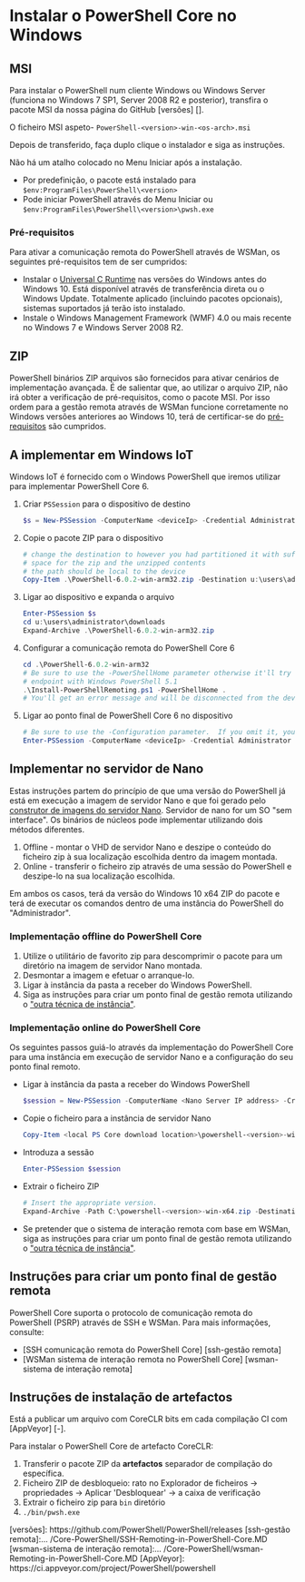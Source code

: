 # <a name="installing-powershell-core-on-windows"></a>Instalar o PowerShell Core no Windows

## <a name="msi"></a>MSI

Para instalar o PowerShell num cliente Windows ou Windows Server (funciona no Windows 7 SP1, Server 2008 R2 e posterior), transfira o pacote MSI da nossa página do GitHub [versões] [].

O ficheiro MSI aspeto- `PowerShell-<version>-win-<os-arch>.msi`
<!-- TODO: should be updated to point to the Download Center as well -->

Depois de transferido, faça duplo clique o instalador e siga as instruções.

Não há um atalho colocado no Menu Iniciar após a instalação.

- Por predefinição, o pacote está instalado para `$env:ProgramFiles\PowerShell\<version>`
- Pode iniciar PowerShell através do Menu Iniciar ou `$env:ProgramFiles\PowerShell\<version>\pwsh.exe`

### <a name="prerequisites"></a>Pré-requisitos

Para ativar a comunicação remota do PowerShell através de WSMan, os seguintes pré-requisitos tem de ser cumpridos:

- Instalar o [Universal C Runtime](https://www.microsoft.com/download/details.aspx?id=50410) nas versões do Windows antes do Windows 10.
  Está disponível através de transferência direta ou o Windows Update.
  Totalmente aplicado (incluindo pacotes opcionais), sistemas suportados já terão isto instalado.
- Instale o Windows Management Framework (WMF) 4.0 ou mais recente no Windows 7 e Windows Server 2008 R2.

## <a name="zip"></a>ZIP

PowerShell binários ZIP arquivos são fornecidos para ativar cenários de implementação avançada.
É de salientar que, ao utilizar o arquivo ZIP, não irá obter a verificação de pré-requisitos, como o pacote MSI.
Por isso ordem para a gestão remota através de WSMan funcione corretamente no Windows versões anteriores ao Windows 10, terá de certificar-se do [pré-requisitos](#prerequisites) são cumpridos.

## <a name="deploying-on-windows-iot"></a>A implementar em Windows IoT

Windows IoT é fornecido com o Windows PowerShell que iremos utilizar para implementar PowerShell Core 6.

1. Criar `PSSession` para o dispositivo de destino

   ```powershell
   $s = New-PSSession -ComputerName <deviceIp> -Credential Administrator
   ```

2. Copie o pacote ZIP para o dispositivo

   ```powershell
   # change the destination to however you had partitioned it with sufficient
   # space for the zip and the unzipped contents
   # the path should be local to the device
   Copy-Item .\PowerShell-6.0.2-win-arm32.zip -Destination u:\users\administrator\Downloads -ToSession $s
   ```

3. Ligar ao dispositivo e expanda o arquivo

   ```powershell
   Enter-PSSession $s
   cd u:\users\administrator\downloads
   Expand-Archive .\PowerShell-6.0.2-win-arm32.zip
   ```

4. Configurar a comunicação remota do PowerShell Core 6

   ```powershell
   cd .\PowerShell-6.0.2-win-arm32
   # Be sure to use the -PowerShellHome parameter otherwise it'll try to create a new
   # endpoint with Windows PowerShell 5.1
   .\Install-PowerShellRemoting.ps1 -PowerShellHome .
   # You'll get an error message and will be disconnected from the device because it has to restart WinRM
   ```

5. Ligar ao ponto final de PowerShell Core 6 no dispositivo

   ```powershell
   # Be sure to use the -Configuration parameter.  If you omit it, you will connect to Windows PowerShell 5.1
   Enter-PSSession -ComputerName <deviceIp> -Credential Administrator -Configuration powershell.6.0.2
   ```

## <a name="deploying-on-nano-server"></a>Implementar no servidor de Nano

Estas instruções partem do princípio de que uma versão do PowerShell já está em execução a imagem de servidor Nano e que foi gerado pelo [construtor de imagens do servidor Nano](/windows-server/get-started/deploy-nano-server).
Servidor de nano for um SO "sem interface". Os binários de núcleos pode implementar utilizando dois métodos diferentes.

1. Offline - montar o VHD de servidor Nano e deszipe o conteúdo do ficheiro zip à sua localização escolhida dentro da imagem montada.
2. Online - transferir o ficheiro zip através de uma sessão do PowerShell e deszipe-lo na sua localização escolhida.

Em ambos os casos, terá da versão do Windows 10 x64 ZIP do pacote e terá de executar os comandos dentro de uma instância do PowerShell do "Administrador".

### <a name="offline-deployment-of-powershell-core"></a>Implementação offline do PowerShell Core

1. Utilize o utilitário de favorito zip para descomprimir o pacote para um diretório na imagem de servidor Nano montada.
2. Desmontar a imagem e efetuar o arranque-lo.
3. Ligar à instância da pasta a receber do Windows PowerShell.
4. Siga as instruções para criar um ponto final de gestão remota utilizando o ["outra técnica de instância"](#executed-by-another-instance-of-powershell-on-behalf-of-the-instance-that-it-will-register).

### <a name="online-deployment-of-powershell-core"></a>Implementação online do PowerShell Core

Os seguintes passos guiá-lo através da implementação do PowerShell Core para uma instância em execução de servidor Nano e a configuração do seu ponto final remoto.

- Ligar à instância da pasta a receber do Windows PowerShell

  ```powershell
  $session = New-PSSession -ComputerName <Nano Server IP address> -Credential <An Administrator account on the system>
  ```

- Copie o ficheiro para a instância de servidor Nano

  ```powershell
  Copy-Item <local PS Core download location>\powershell-<version>-win-x64.zip c:\ -ToSession $session
  ```

- Introduza a sessão

  ```powershell
  Enter-PSSession $session
  ```

- Extrair o ficheiro ZIP

  ```powershell
  # Insert the appropriate version.
  Expand-Archive -Path C:\powershell-<version>-win-x64.zip -DestinationPath "C:\PowerShellCore_<version>"
  ```

- Se pretender que o sistema de interação remota com base em WSMan, siga as instruções para criar um ponto final de gestão remota utilizando o ["outra técnica de instância"](../core-powershell/WSMan-Remoting-in-PowerShell-Core.md#executed-by-another-instance-of-powershell-on-behalf-of-the-instance-that-it-will-register).

## <a name="instructions-to-create-a-remoting-endpoint"></a>Instruções para criar um ponto final de gestão remota

PowerShell Core suporta o protocolo de comunicação remota do PowerShell (PSRP) através de SSH e WSMan.
Para mais informações, consulte:

- [SSH comunicação remota do PowerShell Core] [ssh-gestão remota]
- [WSMan sistema de interação remota no PowerShell Core] [wsman-sistema de interação remota]

## <a name="artifact-installation-instructions"></a>Instruções de instalação de artefactos

Está a publicar um arquivo com CoreCLR bits em cada compilação CI com [AppVeyor] [-].

Para instalar o PowerShell Core de artefacto CoreCLR:

1. Transferir o pacote ZIP da **artefactos** separador de compilação do específica.
2. Ficheiro ZIP de desbloqueio: rato no Explorador de ficheiros -> propriedades -> Aplicar 'Desbloquear' -> a caixa de verificação
3. Extrair o ficheiro zip para `bin` diretório
4. `./bin/pwsh.exe`

<!-- [download-center]: TODO --> [versões]: https://github.com/PowerShell/PowerShell/releases [ssh-gestão remota]:... /Core-PowerShell/SSH-Remoting-in-PowerShell-Core.MD [wsman-sistema de interação remota]:... /Core-PowerShell/wsman-Remoting-in-PowerShell-Core.MD [AppVeyor]: https://ci.appveyor.com/project/PowerShell/powershell